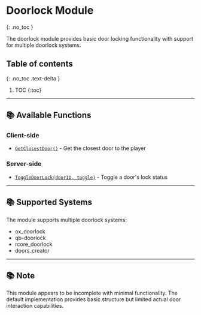 # Doorlock Module
{: .no_toc }

The doorlock module provides basic door locking functionality with support for multiple doorlock systems.

## Table of contents
{: .no_toc .text-delta }

1. TOC
{:toc}

---

## 📚 Available Functions

### Client-side
- [`GetClosestDoor()`](client.md#getclosestdoor) - Get the closest door to the player

### Server-side
- [`ToggleDoorLock(doorID, toggle)`](server.md#toggledoorlock) - Toggle a door's lock status

---

## 📚 Supported Systems

The module supports multiple doorlock systems:
- ox_doorlock
- qb-doorlock
- rcore_doorlock
- doors_creator

---

## 📚 Note

This module appears to be incomplete with minimal functionality. The default implementation provides basic structure but limited actual door interaction capabilities.
